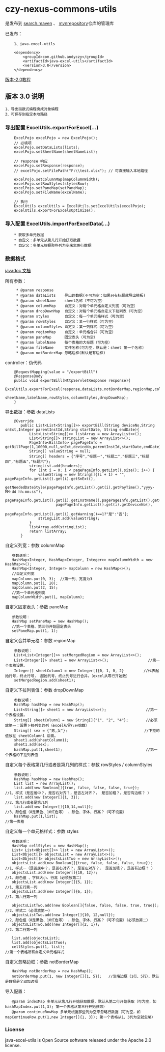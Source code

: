 # czy-nexus-commons-utils
   是发布到 [search.maven](https://search.maven.org/)  、 [mvnrepository](https://mvnrepository.com/)仓库的管理库
        
   已发布：
   
        1、java-excel-utils
        
        <dependency>        
            <groupId>com.github.andyczy</groupId>       
            <artifactId>java-excel-utils</artifactId>       
            <version>3.0</version>      
        </dependency> 
        
        
   [版本-2.0教程](https://github.com/andyczy/czy-nexus-commons-utils/blob/master/README.md)   
         
              
## 版本 3.0 说明
    1、导出函数式编程换成对象编程             
    2、可保存到指定本地路径        
        
    
      
### 导出配置 ExcelUtils.exportForExcel(...)
        ExcelPojo excelPojo = new ExcelPojo();
        // 必填项
        excelPojo.setDataLists(lists);
        excelPojo.setSheetName(sheetNameList);

        // response 响应
        excelPojo.setResponse(response);
        // excelPojo.setFilePath("F:\\test.xlsx"); // 可直接输入本地路径
        
        excelPojo.setColumnMap(mapColumnWidth);
        excelPojo.setRowStyles(stylesRow);
        excelPojo.setPaneMap(setPaneMap);
        excelPojo.setFileName(excelName);

        // 执行
        ExcelUtils excelUtils = ExcelUtils.setExcelUtils(excelPojo);
        excelUtils.exportForExcelsOptimize();       
 
### 导入配置 ExcelUtils.importForExcelData(...)
        * 获取多单元数据         
        * 自定义：多单元从第几行开始获取数据            
        * 自定义：多单元根据那些列为空来忽略行数据         

  
        
### 数据格式
   [javadoc 文档](https://oss.sonatype.org/service/local/repositories/releases/archive/com/github/andyczy/java-excel-utils/2.0.1/java-excel-utils-2.0.1-javadoc.jar/!/com/github/andyczy/java/excel/ExcelUtils.html)

   所有参数：
   
         * @param response
         * @param dataLists    导出的数据(不可为空：如果只有标题就导出模板)
         * @param sheetName    sheet名称（不可为空）
         * @param columnMap    自定义：对每个单元格自定义列宽（可为空）
         * @param dropDownMap  自定义：对每个单元格自定义下拉列表（可为空）
         * @param styles       自定义：每一个单元格样式（可为空）
         * @param rowStyles    自定义：某一行样式（可为空）
         * @param columnStyles 自定义：某一列样式（可为空）
         * @param regionMap    自定义：单元格合并（可为空）
         * @param paneMap      固定表头（可为空）
         * @param labelName    每个表格的大标题（可为空）
         * @param fileName     文件名称(可为空，默认是：sheet 第一个名称)
         * @param notBorderMap 忽略边框(默认是有边框)
             
   controller：伪代码
    
        @RequestMapping(value = "/exportBill")
        @ResponseBody
        public void exportBill(HttpServletResponse response){
            ExcelUtils.exportForExcel(response,dataLists,notBorderMap,regionMap,columnMap,styles,paneMap,fileName,
                                      sheetName,labelName,rowStyles,columnStyles,dropDownMap);
        }
    
   导出数据：参数 dataLists
   
        @Override
           public List<List<String[]>> exportBill(String deviceNo,String snExt,Integer parentInstId,String startDate, String endDate){
               List<List<String[]>> listArray = new ArrayList<>();
               List<String[]> stringList = new ArrayList<>();
               PageInfo<BillInfo> pagePageInfo = getBillPage(1,10000,null,snExt,deviceNo,parentInstId,startDate,endDate);
               String[] valueString = null;
               String[] headers = {"序号","标题一","标题二","标题三","标题四","标题五","标题六"};
               stringList.add(headers);
               for (int i = 0; i < pagePageInfo.getList().size(); i++) {
                   valueString = new String[]{(i + 1) + "", pagePageInfo.getList().get(i).getSnExt(),
                           getNeededDateStyle(pagePageInfo.getList().get(i).getPayTime(),"yyyy-MM-dd hh:mm:ss"),
                           pagePageInfo.getList().get(i).getInstName(),pagePageInfo.getList().get(i).getStatisticsPrice()+"",
                           pagePageInfo.getList().get(i).getDeviceNo(),
                           pagePageInfo.getList().get(i).getWarning()==1?"是":"否"};
                   stringList.add(valueString);
               }
               listArray.add(stringList);
               return listArray;
           }       
   
   自定义列宽：参数 columnMap
   
       参数说明：
       HashMap<Integer, HashMap<Integer, Integer>> mapColumnWidth = new HashMap<>();
       HashMap<Integer, Integer> mapColumn = new HashMap<>();
       //自定义列宽
       mapColumn.put(0, 3);  //第一列、宽度为3
       mapColumn.put(1, 20);
       mapColumn.put(2, 15);
       //第一个单元格列宽
       mapColumnWidth.put(1, mapColumn);
       
   自定义固定表头：参数 paneMap
   
       参数说明：
       HashMap setPaneMap = new HashMap();
       //第一个表格、第三行开始固定表头
       setPaneMap.put(1, 1); 
       
   
   自定义合并单元格：参数 regionMap
   
        参数说明：
        List<List<Integer[]>> setMergedRegion = new ArrayList<>();
        List<Integer[]> sheet1 = new ArrayList<>();                  //第一个表格设置。
        Integer[] sheetColumn1 = new Integer[]{0, 1, 0, 2}         //代表起始行号，终止行号， 起始列号，终止列号进行合并。（excel从零行开始数）
        setMergedRegion.add(sheet1);
       
   自定义下拉列表值：参数 dropDownMap
   
        参数说明：
        HashMap hashMap = new HashMap();
        List<String[]> sheet1 = new ArrayList<>();                  //第一个表格设置。
        String[] sheetColumn1 = new String[]{"1", "2", "4"};        //必须放第一：设置下拉列表的列（excel从零行开始数）
        String[] sex = {"男,女"};                                   //下拉的值放在 sheetColumn1 后面。
        sheet1.add(sheetColumn1);
        sheet1.add(sex);
        hashMap.put(1,sheet1);                                      //第一个表格的下拉列表值   
        
   自定义每个表格第几行或者是第几列的样式：参数 rowStyles / columnStyles
           
        参数说明：
        HashMap hashMap = new HashMap();
        List list = new ArrayList();
        list.add(new Boolean[]{true, false, false, false, true});                //1、样式（是否居中？，是否右对齐？，是否左对齐？， 是否加粗？，是否有边框？ ）
        list.add(new Integer[]{1, 3});                                           //2、第几行或者是第几列
        list.add(new Integer[]{10,14,null});                                     //3、颜色值（8是黑色、10红色等） 、颜色、字体、行高？（可不设置）
        hashMap.put(1,list);                                                     //第一表格
        
   自定义每一个单元格样式：参数 styles
        
       参数说明：
       HashMap cellStyles = new HashMap();
       List< List<Object[]>> list = new ArrayList<>();
       List<Object[]> objectsList = new ArrayList<>();
       List<Object[]> objectsListTwo = new ArrayList<>();
       objectsList.add(new Boolean[]{true, false, false, false, true});      //1、样式一（是否居中？，是否右对齐？，是否左对齐？， 是否加粗？，是否有边框？ ）
       objectsList.add(new Integer[]{10, 12});                               //1、颜色值 、字体大小、行高（必须放第二）
       objectsList.add(new Integer[]{5, 1});                                 //1、第五行第一列
       objectsList.add(new Integer[]{6, 1});                                 //1、第六行第一列
       
       objectsListTwo.add(new Boolean[]{false, false, false, true, true});   //2、样式二（必须放第一）
       objectsListTwo.add(new Integer[]{10, 12,null});                       //2、颜色值（8是黑色、10红色等） 、颜色、字体、行高？（可不设置）（必须放第二）
       objectsListTwo.add(new Integer[]{2, 1});                              //2、第二行第一列
       
       list.add(objectsList);
       list.add(objectsListTwo);
       cellStyles.put(1, list);                                              //第一个表格所有自定义单元格样式 
             
   
   自定义忽略边框：参数 notBorderMap
   
       HashMap notBorderMap = new HashMap();
       notBorderMap.put(1, new Integer[]{1, 5});   //忽略边框（1行、5行）、默认是数据是全部加边框
   
   导入配置：
        
       @param indexMap 多单元从第几行开始获取数据，默认从第二行开始获取（可为空，如 hashMapIndex.put(1,3); 第一个表格从第三行开始获取）
       @param continueRowMap 多单元根据那些列为空来忽略行数据（可为空，如 mapContinueRow.put(1,new Integer[]{1, 3}); 第一个表格从1、3列为空就忽略）
                    
### License
java-excel-utils is Open Source software released under the Apache 2.0 license.     